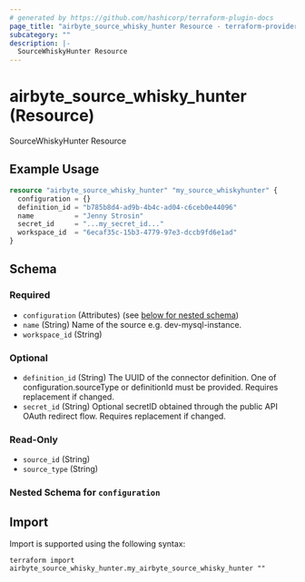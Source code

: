 ```yaml
---
# generated by https://github.com/hashicorp/terraform-plugin-docs
page_title: "airbyte_source_whisky_hunter Resource - terraform-provider-airbyte"
subcategory: ""
description: |-
  SourceWhiskyHunter Resource
---
```


# airbyte_source_whisky_hunter (Resource)

SourceWhiskyHunter Resource

## Example Usage

```terraform
resource "airbyte_source_whisky_hunter" "my_source_whiskyhunter" {
  configuration = {}
  definition_id = "b785b8d4-ad9b-4b4c-ad04-c6ceb0e44096"
  name          = "Jenny Strosin"
  secret_id     = "...my_secret_id..."
  workspace_id  = "6ecaf35c-15b3-4779-97e3-dccb9fd6e1ad"
}
```

<!-- schema generated by tfplugindocs -->
## Schema

### Required

- `configuration` (Attributes) (see [below for nested schema](#nestedatt--configuration))
- `name` (String) Name of the source e.g. dev-mysql-instance.
- `workspace_id` (String)

### Optional

- `definition_id` (String) The UUID of the connector definition. One of configuration.sourceType or definitionId must be provided. Requires replacement if changed.
- `secret_id` (String) Optional secretID obtained through the public API OAuth redirect flow. Requires replacement if changed.

### Read-Only

- `source_id` (String)
- `source_type` (String)

<a id="nestedatt--configuration"></a>
### Nested Schema for `configuration`

## Import

Import is supported using the following syntax:

```shell
terraform import airbyte_source_whisky_hunter.my_airbyte_source_whisky_hunter ""
```
